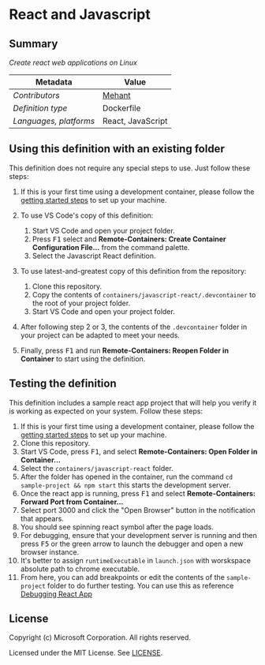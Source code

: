 # React and Javascript

## Summary

*Create react web applications on Linux*

| Metadata | Value |  
|----------|-------|
| *Contributors* | [Mehant](mailto:kmehant@gmail.com) |
| *Definition type* | Dockerfile |
| *Languages, platforms* | React, JavaScript |

## Using this definition with an existing folder

This definition does not require any special steps to use. Just follow these steps:

1. If this is your first time using a development container, please follow the [getting started steps](https://aka.ms/vscode-remote/containers/getting-started) to set up your machine.

2. To use VS Code's copy of this definition:
   1. Start VS Code and open your project folder.
   2. Press <kbd>F1</kbd> select and **Remote-Containers: Create Container Configuration File...** from the command palette.
   3. Select the Javascript React definition.

3. To use latest-and-greatest copy of this definition from the repository:
   1. Clone this repository.
   2. Copy the contents of `containers/javascript-react/.devcontainer` to the root of your project folder.
   3. Start VS Code and open your project folder.

4. After following step 2 or 3, the contents of the `.devcontainer` folder in your project can be adapted to meet your needs.

5. Finally, press <kbd>F1</kbd> and run **Remote-Containers: Reopen Folder in Container** to start using the definition.

## Testing the definition

This definition includes a sample react app project that will help you verify it is working as expected on your system. Follow these steps:

1. If this is your first time using a development container, please follow the [getting started steps](https://aka.ms/vscode-remote/containers/getting-started) to set up your machine.
2. Clone this repository.
3. Start VS Code, press <kbd>F1</kbd>, and select **Remote-Containers: Open Folder in Container...**
4. Select the `containers/javascript-react` folder.
5. After the folder has opened in the container, run the command `cd sample-project && npm start` this starts the development server.
6. Once the react app is running, press <kbd>F1</kbd> and select **Remote-Containers: Forward Port from Container...**
7. Select port 3000 and click the "Open Browser" button in the notification that appears.
8. You should see spinning react symbol after the page loads.
9. For debugging, ensure that your development server is running and then press <kbd>F5</kbd> or the green arrow to launch the debugger and open a new browser instance.
10. It's better to assign `runtimeExecutable` in `launch.json` with worskspace absolute path to chrome executable.
11. From here, you can add breakpoints or edit the contents of the `sample-project` folder to do further testing. You can use this as reference [Debugging React App](https://code.visualstudio.com/docs/nodejs/reactjs-tutorial#_debugging-react)


## License

Copyright (c) Microsoft Corporation. All rights reserved.

Licensed under the MIT License. See [LICENSE](https://github.com/Microsoft/vscode-dev-containers/blob/master/LICENSE).